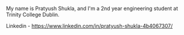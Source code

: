 My name is Pratyush Shukla, and I'm a 2nd year engineering student at Trinity College Dublin.

Linkedin - https://www.linkedin.com/in/pratyush-shukla-4b4067307/
